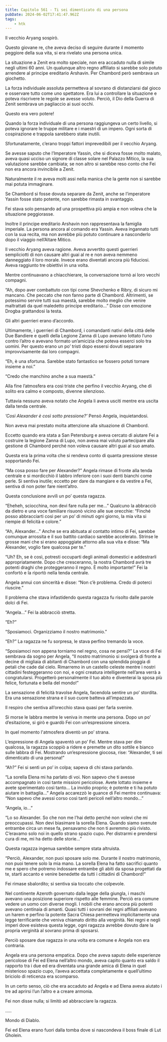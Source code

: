 ```yaml
---
title: Capitolo 561 - Ti sei dimenticato di una persona
pubDate: 2024-06-02T17:41:47.962Z
tags:
    - htk
---
```


Il vecchio Aryang sospirò.

Questo giovane re, che aveva deciso di seguire durante il momento peggiore della sua vita, si era rivelato una persona unica.

La situazione a Zenit era molto speciale, non era accaduto nulla di simile negli ultimi 60 anni. Un qualunque altro regno affiliato si sarebbe solo potuto arrendere al principe ereditario Arshavin. Per Chambord però sembrava un giochetto.

La forza individuale assoluta permetteva al sovrano di distanziarsi dal gioco e osservare tutto come uno spettatore. Era lui a controllare la situazione e poteva riscrivere le regole se avesse voluto. Perciò, il Dio della Guerra di Zenit sembrava un pagliaccio ai suoi occhi.

Questo era vero potere!

Quando la forza individuale di una persona raggiungeva un certo livello, si poteva ignorare le truppe militare e i maestri di un impero. Ogni sorta di cospirazione e trappola sarebbero state inutili.

Sfortunatamente, c’erano troppi fattori imprevedibili per il vecchio Aryang.

Se avesse saputo che l’Imperatore Yassin, che si diceva fosse molto malato, aveva quasi ucciso un signore di classe solare nel Palazzo Mitico, la sua valutazione sarebbe cambiata; se non altro si sarebbe reso conto che Fei non era ancora invincibile a Zenit.

Naturalmente il re aveva molti assi nella manica che la gente non si sarebbe mai potuta immaginare.

Se Chambord si fosse dovuta separare da Zenit, anche se l’imperatore Yassin fosse stato potente, non sarebbe rimasta in svantaggio.

Fei stava solo pensando ad una prospettiva più ampia e non voleva che la situazione peggiorasse.

Inoltre il principe ereditario Arshavin non rappresentava la famiglia imperiale. La persona ancora al comando era Yassin. Aveva ingannato tutti con la sua recita, ma non avrebbe più potuto continuare a nasconderlo dopo il viaggio nell’Altare Mitico.

Il vecchio Aryang aveva ragione. Aveva avvertito questi guerrieri sempliciotti di non causare altri guai al re e non aveva nemmeno danneggiato il loro morale. Invece erano diventati ancora più fiduciosi. Aveva raggiunto tre obiettivi in una volta.

Mentre continuavano a chiacchierare, la conversazione tornò ai loro vecchi compagni.

“Ah, dopo aver combattuto con tipi come Shevchenko e Ribry, di sicuro mi mancano. Che peccato che non fanno parte di Chambord. Altrimenti, se potessimo servire tutti sua maestà, sarebbe molto meglio che venire maltrattati da quel maledetto principe ereditario…” Disse con emozione Drogba grattandosi la testa.

Gli altri guerrieri erano d’accordo.

Ultimamente, i guerrieri di Chambord, i comandanti nativi della città delle Due Bandiere e quelli della Legione Zanna di Lupo avevano lottato l’uno contro l’altro e avevano formato un’amicizia che poteva esserci solo tra uomini. Per questo erano un po’ tristi dopo essersi dovuti separare improvvisamente dai loro compagni.

“Eh, è una sfortuna. Sarebbe stato fantastico se fossero potuti tornare insieme a noi.”

“Credo che manchino anche a sua maestà.”

Alla fine l’atmosfera era così triste che perfino il vecchio Aryang, che di solito era calmo e composto, divenne silenzioso.

Tuttavia nessuno aveva notato che Angela li aveva usciti mentre era uscita dalla tenda centrale.

<em>’Così Alexander è così sotto pressione?’</em> Pensò Angela, inquietandosi.

Non aveva mai prestato molta attenzione alla situazione di Chambord.

Eccetto quando era stata a San Petersburg e aveva cercato di aiutare Fei a costruire la legione Zanna di Lupo, non aveva mai voluto partecipare alla gestione di Chambord perché non voleva causare altri guai al suo amato.

Questa era la prima volta che si rendeva conto di quanta pressione stesse sopportando Fei.

“Ma cosa posso fare per Alexander?” Angela rimase di fronte alla tenda centrale e si mordicchiò il labbro inferiore con i suoi denti bianchi come perle. Si sentiva inutile; eccetto per dare da mangiare e da vestire a Fei, sentiva di non poter fare nient’altro.

Questa conclusione avvilì un po’ questa ragazza.

“Eheheh, sciocchina, non devi fare nulla per me…” Qualcuno la abbracciò da dietro e una voce familiare risuonò vicino alle sue orecchie: “Finché posso abbracciarti così per un po’ di minuti ogni giorno, la mia vita si riempie di felicità e colore.”

“Ah, Alexander…” Anche se era abituata al contatto intimo di Fei, sarebbe comunque arrossita e il suo battito cardiaco sarebbe accelerato. Strinse le grosse mani che si erano appoggiate attorno alla sua vita e disse: “Ma Alexander, voglio fare qualcosa per te.”

“Uh? Eh, se è così, potresti occuparti degli animali domestici e addestrarli appropriatamente. Dopo che cresceranno, la nostra Chambord avrà tre potenti draghi che proteggeranno il regno. È molto importante!” Fei la confortò e la riportò nella tenda centrale.

Angela annuì con sincerità e disse: “Non c’è problema. Credo di poterci riuscire.”

Il problema che stava infastidendo questa ragazza fu risolto dalle parole dolci di Fei.

“Angela…” Fei la abbracciò stretta.

“Eh?”

“Sposiamoci. Organizziamo il nostro matrimonio.”

“Eh?” La ragazza ne fu sorpresa, le stava perfino tremando la voce.

“Sposiamoci non appena torniamo nel regno, cosa ne pensi?” La voce di Fei sembrava da sogno per Angela, “Il nostro matrimonio si svolgerà di fronte a decine di migliaia di abitanti di Chambord con una splendida pioggia di petali che cade dal cielo. Rimarremo in un castello celeste mentre i nostri cittadini festeggeranno con noi, e ogni creatura intelligente nell’area verrà a congratularsi. Progetterò personalmente il tuo abito e diventerai la sposa più felice, fortunata e bella del mondo!”

La sensazione di felicità travolse Angela, facendola sentire un po’ stordita. Era una sensazione strana e il suo cuore batteva all’impazzata.

Il respiro che sentiva all’orecchio stava quasi per farla svenire.

Si morse le labbra mentre le veniva in mente una persona. Dopo un po’ d’esitazione, si girò e guardò Fei con un’espressione sincera.

In quel momento l'atmosfera diventò un po’ strana.

L’espressione di Angela spaventò un po’ Fei. Mentre stava per dire qualcosa, la ragazza scoppiò a ridere e premette un dito sottile e bianco sulle labbra di Fei. Mostrando un’espressione giocosa, rise: “Alexander, ti sei dimenticato di una persona!”

“Ah?” Fei si sentì un po’ in colpa; sapeva di chi stava parlando.

“La sorella Elena mi ha parlato di voi. Non sapevo che ti avesse accompagnato in così tante missioni pericolose. Avete lottato insieme e avete sperimentato così tanto… La invidio proprio; è potente e ti ha potuto aiutare in battaglia…” Angela accarezzò le guance di Fei mentre continuava: “Non sapevo che avessi corso così tanti pericoli nell’altro mondo…”

“Angela, io…”

“Lo so Alexander. So che non me l’hai detto perché non volevi che mi preoccupassi. Non devi biasimare la sorella Elena. Quando siamo svenute entrambe circa un mese fa, pensavamo che non ti avremmo più rivisto. C’eravamo solo noi in quello strano spazio cupo. Per distrarmi e prendersi cura di me, mi ha detto delle storie…”

Questa ragazza ingenua sarebbe sempre stata altruista.

“Perciò, Alexander, non puoi sposare solo me. Durante il nostro matrimonio, non puoi tenere solo la mia mano. La sorella Elena ha fatto sacrifici quanto me e spero che potremo indossare entrambe gli abiti da sposa progettati da te, starti accanto e venire benedette da tutti i cittadini di Chambord!”

Fei rimase sbalordito; si sentiva sia toccato che colpevole.

Nel continente Azeroth governato dalla legge della giungla, i maschi avevano una posizione superiore rispetto alle femmine. Perciò era comune vedere un uomo con diverse mogli. I nobili che erano ancora più potenti avevano centinaia di amanti. Quasi tutti i sovrani dei regni affiliati avevano un harem e perfino la potente Sacra Chiesa permetteva implicitamente una legge terrificante che veniva chiamato diritto alla verginità. Nei regni e negli imperi dove esisteva questa legge, ogni ragazza avrebbe dovuto dare la propria verginità al sovrano prima di sposarsi.

Perciò sposare due ragazza in una volta era comune e Angela non era contraria.

Angela era una persona empatica. Dopo che aveva saputo delle esperienze pericolose di Fei ed Elena nell’altro mondo, aveva capito quanto era saldo il rapporto tra i due ed era diventata una grande amica di Elena in quel misterioso spazio cupo, l’aveva accettata completamente e quell’ultimo briciolo di reticenza era scomparso.

In un certo senso, ciò che era accaduto ad Angela e ad Elena aveva aiutato i tre ad aprirsi l’un l’altro e a creare armonia.

Fei non disse nulla; si limitò ad abbracciare la ragazza.

…..

Mondo di Diablo.

Fei ed Elena erano fuori dalla tomba dove si nascondeva il boss finale di Lut Gholein.



